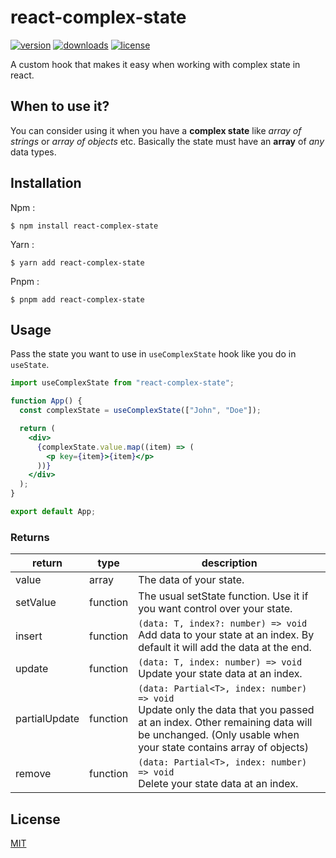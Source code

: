# react-complex-state

[![version](https://img.shields.io/npm/v/react-complex-state?style=flat-square)](https://www.npmjs.com/package/react-complex-state) [![downloads](https://img.shields.io/npm/dm/react-complex-state?style=flat-square)]() [![license](https://img.shields.io/npm/l/react-complex-state?style=flat-square)](http://opensource.org/licenses/MIT)

A custom hook that makes it easy when working with complex state in react.

## When to use it?

You can consider using it when you have a **complex state** like _array of strings_ or _array of objects_ etc. Basically the state must have an **array** of _any_ data types.

## Installation

Npm :

```
$ npm install react-complex-state
```

Yarn :

```
$ yarn add react-complex-state
```

Pnpm :

```
$ pnpm add react-complex-state
```

## Usage

Pass the state you want to use in `useComplexState` hook like you do in `useState`.

```jsx
import useComplexState from "react-complex-state";

function App() {
  const complexState = useComplexState(["John", "Doe"]);

  return (
    <div>
      {complexState.value.map((item) => (
        <p key={item}>{item}</p>
      ))}
    </div>
  );
}

export default App;
```

### Returns

| return        | type     | description                                                                                                                                                                                          |
| ------------- | -------- | ---------------------------------------------------------------------------------------------------------------------------------------------------------------------------------------------------- |
| value         | array    | The data of your state.                                                                                                                                                                              |
| setValue      | function | The usual setState function. Use it if you want control over your state.                                                                                                                             |
| insert        | function | `(data: T, index?: number) => void` <br /> Add data to your state at an index. By default it will add the data at the end.                                                                           |
| update        | function | `(data: T, index: number) => void` <br /> Update your state data at an index.                                                                                                                        |
| partialUpdate | function | `(data: Partial<T>, index: number) => void` <br /> Update only the data that you passed at an index. Other remaining data will be unchanged. (Only usable when your state contains array of objects) |
| remove        | function | `(data: Partial<T>, index: number) => void` <br /> Delete your state data at an index.                                                                                                               |

## License

[MIT](http://opensource.org/licenses/MIT)
